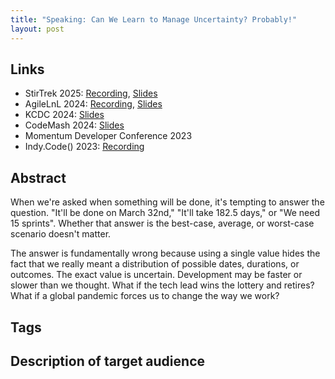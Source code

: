 ```yaml
---
title: "Speaking: Can We Learn to Manage Uncertainty? Probably!"
layout: post
---
```


## Links

* StirTrek 2025: [Recording](https://www.youtube.com/watch?v=8IMVuy85ebc), [Slides](https://www.dropbox.com/scl/fi/90vfx6cu5sdy4r91t1mr6/Can-We-Learn-to-Manage-Uncertainty_-Probably-StirTrek-2025.pdf?rlkey=v35p9ycttl1ep1c53pw52qe8w&st=51h1e2ec&dl=0)
* AgileLnL 2024: [Recording](https://www.youtube.com/watch?v=APUJNQYAz54), [Slides](https://www.dropbox.com/scl/fi/ghl4q2i7nwc9ggchnk7e8/Can-We-Learn-to-Manage-Uncertainty_-Probably-Agile-LnL-2024.pdf?rlkey=q0560iw3jsg52bniwa3zlrcm4&st=w493w2dz&dl=0)
* KCDC 2024: [Slides](https://www.dropbox.com/scl/fi/157vvcw9pt2eaqp9mav2d/Can-We-Learn-to-Manage-Uncertainty_-Probably-KCDC-2024.pdf?rlkey=yslitfr392posdepi35o01ubs&st=8yq75kdg&dl=0)
* CodeMash 2024: [Slides](https://www.dropbox.com/scl/fi/iyjtrhsgbsrpmp73nlyzo/Can-We-Learn-to-Manage-Uncertainty_-Probably-CodeMash-2024.pdf?rlkey=t5fiqrm3bgghon9wzoqnfpfz0&st=o8w3nqdp&dl=0)
* Momentum Developer Conference 2023
* Indy.Code() 2023: [Recording](https://vimeo.com/855521262)

## Abstract

When we're asked when something will be done, it's tempting to answer the question. "It'll be done on March 32nd," "It'll take 182.5 days," or "We need 15 sprints". Whether that answer is the best-case, average, or worst-case scenario doesn't matter.

The answer is fundamentally wrong because using a single value hides the fact that we really meant a distribution of possible dates, durations, or outcomes. The exact value is uncertain. Development may be faster or slower than we thought. What if the tech lead wins the lottery and retires? What if a global pandemic forces us to change the way we work?

## Tags

## Description of target audience
